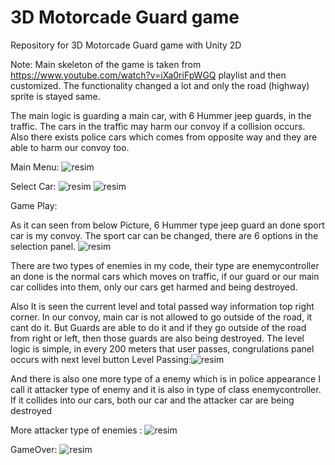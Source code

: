 # 3D Motorcade Guard game
Repository for 3D Motorcade Guard game with Unity 2D

Note: Main skeleton of the game is taken from https://www.youtube.com/watch?v=iXa0riFpWGQ playlist and then customized. The functionality changed a lot and only the road (highway) sprite is stayed same.

The main logic is guarding a main car, with 6 Hummer jeep guards, in the traffic. The cars in the traffic may harm our convoy if a collision occurs. Also there exists police cars which comes from opposite way and they are able to harm our convoy too.

Main Menu: ![resim](https://user-images.githubusercontent.com/55497058/116768757-c040cb00-aa41-11eb-9bec-df04000ec945.png)

Select Car: ![resim](https://user-images.githubusercontent.com/55497058/116768776-d77fb880-aa41-11eb-871a-5d0dfa9ad7b7.png) ![resim](https://user-images.githubusercontent.com/55497058/116768780-e23a4d80-aa41-11eb-8a72-d58b67ac66a0.png)

Game Play: 

 As it can seen from below Picture, 6 Hummer type jeep guard an done sport car is my 
convoy. The sport car can be changed, there are 6 options in the selection panel.
![resim](https://user-images.githubusercontent.com/55497058/116768811-2594bc00-aa42-11eb-8e8d-c72cd30a2ed6.png) 

There are two types of enemies in my code, their type are enemycontroller an done is the 
normal cars which moves on traffic, if our guard or our main car collides into them, only our cars 
get harmed and being destroyed.

Also It is seen the current level and total passed way information top right corner.
In our convoy, main car is not allowed to go outside of the road, it cant do it. But Guards are able 
to do it and if they go outside of the road from right or left, then those guards are also being 
destroyed.
The level logic is simple, in every 200 meters that user passes, congrulations panel occurs with 
next level button Level Passing:![resim](https://user-images.githubusercontent.com/55497058/116769102-6d1b4800-aa42-11eb-8c28-4aebe603aa1f.png)

And there is also one more type of a enemy which is in police appearance I call it attacker type of 
enemy and it is also in type of class enemycontroller. If it collides into our cars, both our car and 
the attacker car are being destroyed

More attacker type of enemies : ![resim](https://user-images.githubusercontent.com/55497058/116769135-ad7ac600-aa42-11eb-8dd5-be2207cd5b1f.png)




GameOver: ![resim](https://user-images.githubusercontent.com/55497058/116769150-c5524a00-aa42-11eb-9fd6-88d5004a334b.png)




